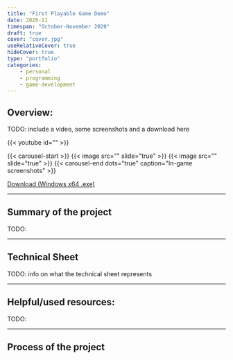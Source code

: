 ```yaml
---
title: "First Playable Game Demo"
date: 2020-11
timespan: "October-November 2020"
draft: true
cover: "cover.jpg"
useRelativeCover: true
hideCover: true
type: "portfolio"
categories:
    - personal
    - programming
    - game-development
---
```


## Overview:

TODO: include a video, some screenshots and a download here

{{< youtube id="" >}}

{{< carousel-start >}}
{{< image src="" slide="true" >}}
{{< image src="" slide="true" >}}
{{< carousel-end dots="true" caption="In-game screenshots" >}}

[Download (Windows x64 .exe)]()

---
## Summary of the project

TODO:

---
## Technical Sheet

TODO: info on what the technical sheet represents

---
## Helpful/used resources:

TODO:

---
## Process of the project
